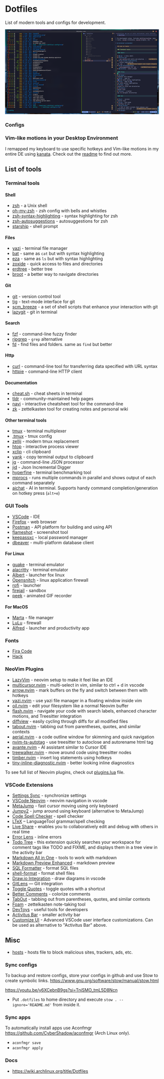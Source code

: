 # Dotfiles

List of modern tools and configs for development.

![terminal-screenshot](screenshot.png)

### Configs

### Vim-like motions in your Desktop Environment

I remapped my keyboard to use specific hotkeys and Vim-like motions in my entire DE
using [kanata](https://github.com/jtroo/kanata). Check out the [readme](./.config/kanata/README.md) to find out more.

## List of tools

### Terminal tools

#### Shell

- [zsh](https://www.zsh.org/) - a Unix shell
- [oh-my-zsh](https://github.com/robbyrussell/oh-my-zsh) - zsh config with bells and whistles
- [zsh-syntax-highlighting](https://github.com/zsh-users/zsh-syntax-highlighting) - syntax highlighting for zsh
- [zsh-autosuggestions](https://github.com/zsh-users/zsh-autosuggestions) - autosuggestions for zsh
- [starship](https://starship.rs/) - shell prompt

#### Files

- [yazi](https://github.com/sxyazi/yazi) - terminal file manager
- [bat](https://github.com/sharkdp/bat) - same as `cat` but with syntax highlighting
- [eza](https://github.com/eza-community/eza) - same as `ls` but with syntax highlighting
- [zoxide](https://github.com/ajeetdsouza/zoxide) - quick access to files and directories
- [erdtree](https://github.com/solidiquis/erdtree) - better tree
- [broot](https://github.com/Canop/broot) - a better way to navigate directories

#### Git

- [git](https://github.com/git/git) - version control tool
- [tig](https://github.com/jonas/tig) - text-mode interface for git
- [scm_breeze](https://github.com/scmbreeze/scm_breeze) - a set of shell scripts that enhance your interaction with git
- [lazygit](https://github.com/kdheepak/lazygit.nvim) - git in terminal

#### Search

- [fzf](https://github.com/junegunn/fzf) - command-line fuzzy finder
- [ripgrep](https://github.com/BurntSushi/ripgrep) - `grep` alternative
- [fd](https://github.com/sharkdp/fd) - find files and folders. same as `find` but better

#### Http

- [curl](https://github.com/curl/curl) - command-line tool for transferring data specified with URL syntax
- [httpie](https://github.com/httpie/httpie) - command-line HTTP client

#### Documentation

- [cheat.sh](https://github.com/chubin/cheat.sh) - cheat sheets in terminal
- [tldr](https://github.com/tldr-pages/tldr) - community-maintained help pages
- [navi](https://github.com/denisidoro/navi) - interactive cheatsheet tool for the command-line
- [zk](https://github.com/mickael-menu/zk) - zettelkasten tool for creating notes and personal wiki

#### Other terminal tools

- [tmux](https://github.com/tmux/tmux) - terminal multiplexer
- [.tmux](https://github.com/gpakosz/.tmux) - tmux config
- [zellij](https://github.com/zellij-org/zellij) - modern tmux replacement
- [htop](https://github.com/htop-dev/htop) - interactive process viewer
- [xclip](https://github.com/astrand/xclip) - cli clipboard
- [yank](https://github.com/mptre/yank) - copy terminal output to clipboard
- [jq](https://github.com/stedolan/jq) - command-line JSON processor
- [jid](https://github.com/simeji/jid) - Json Incremental Digger
- [hyperfine](https://github.com/sharkdp/hyperfine) - terminal benchmarking tool
- [mprocs](https://github.com/pvolok/mprocs) - runs multiple commands in parallel and shows output of each command separately
- [aichat](https://github.com/sigoden/aichat) - AI in terminal. Supports handy command completion/generation on hotkey press (`alt+e`)

### GUI Tools

- [VSCode](https://code.visualstudio.com/) - IDE
- [Firefox](https://www.mozilla.org/en-US/firefox) - web browser
- [Postman](https://www.postman.com) - API platform for building and using API
- [flameshot](https://github.com/flameshot-org/flameshot) - screenshot tool
- [keepassxc](https://github.com/keepassxreboot/keepassxc) - local password manager
- [dbeaver](https://github.com/dbeaver/dbeaver) - multi-platform database client

#### For Linux

- [guake](https://github.com/Guake/guake) - terminal emulator
- [alacritty](https://github.com/alacritty/alacritty) - terminal emulator
- [Albert](https://github.com/albertlauncher/albert) - launcher fox linux
- [Opensnitch](https://github.com/evilsocket/opensnitch) - linux application firewall
- [rofi](https://github.com/davatorium/rofi) - launcher
- [firejail](https://github.com/netblue30/firejail) - sandbox
- [peek](https://github.com/phw/peek) - animated GIF recorder

#### For MacOS

- [Marta](https://marta.sh/) - file manager
- [LuLu](https://github.com/objective-see/LuLu) - firewall
- [Alfred](https://www.alfredapp.com/) - launcher and productivity app

### Fonts

- [Fira Code](https://github.com/tonsky/FiraCode)
- [Hack](https://github.com/source-foundry/Hack)

### NeoVim Plugins

- [LazyVim](https://github.com/LazyVim/LazyVim) - neovim setup to make it feel like an IDE
- [multicursor.nvim](https://github.com/jake-stewart/multicursor.nvim) - multi-select in vim, similar to ctrl + d in vscode
- [arrow.nvim](https://github.com/otavioschwanck/arrow.nvim) - mark buffers on the fly and switch between them with hotkeys
- [yazi.nvim](https://github.com/mikavilpas/yazi.nvim) - use yazi file manager in a floating window inside vim
- [oil.nvim](https://github.com/stevearc/oil.nvim) - edit your filesystem like a normal Neovim buffer
- [flash.nvim](https://github.com/folke/flash.nvim) - navigate your code with search labels, enhanced character motions, and Treesitter integration
- [diffview](https://github.com/sindrets/diffview.nvim) - easily cycling through diffs for all modified files
- [tabout.nvim](https://github.com/abecodes/tabout.nvim) - tabbing out from parentheses, quotes, and similar contexts
- [aerial.nvim](https://github.com/stevearc/aerial.nvim) - a code outline window for skimming and quick navigation
- [nvim-ts-autotag](https://github.com/windwp/nvim-ts-autotag) - use treesitter to autoclose and autorename html tag
- [avante.nvim](https://github.com/yetone/avante.nvim) - AI assistant similar to Cursor IDE
- [treewalker.nvim](https://github.com/aaronik/treewalker.nvim) - move around code using treesitter nodes
- [timber.nvim](https://github.com/Goose97/timber.nvim) - insert log statements using hotkeys
- [tiny-inline-diagnostic.nvim](https://github.com/rachartier/tiny-inline-diagnostic.nvim) - better looking inline diagnostics

To see full list of Neovim plugins, check out [plugins.lua](./.config/nvim/lua/plugins/plugins.lua) file.

### VSCode Extensions

- [Settings Sync](https://marketplace.visualstudio.com/items?itemName=Shan.code-settings-sync) - synchronize settings
- [VSCode Neovim](https://marketplace.visualstudio.com/items?itemName=asvetliakov.vscode-neovim) - neovim navigation in vscode
- [MetaJump](https://marketplace.visualstudio.com/items?itemName=metaseed.MetaJump) - fast cursor moving using only keyboard
- [Jumpy2](https://marketplace.visualstudio.com/items?itemName=DavidLGoldberg.jumpy2) - jump around using keyboard (alternative to MetaJump)
- [Code Spell Checker](https://marketplace.visualstudio.com/items?itemName=streetsidesoftware.code-spell-checker) - spell checker
- [LTeX](https://marketplace.visualstudio.com/items?itemName=valentjn.vscode-ltex) – LanguageTool grammar/spell checking
- [Live Share](https://marketplace.visualstudio.com/items?itemName=MS-vsliveshare.vsliveshare) - enables you to collaboratively edit and debug with others in real time
- [Error Lens](https://marketplace.visualstudio.com/items?itemName=usernamehw.errorlens) - inline errors
- [Todo Tree](https://marketplace.visualstudio.com/items?itemName=Gruntfuggly.todo-tree) - this extension quickly searches your workspace for comment tags like TODO and FIXME, and displays them in a tree view in the activity bar
- [Markdown All in One](https://marketplace.visualstudio.com/items?itemName=yzhang.markdown-all-in-one) - tools to work with markdown
- [Markdown Preview Enhanced](https://marketplace.visualstudio.com/items?itemName=shd101wyy.markdown-preview-enhanced) - markdown preview
- [SQL Formatter](https://marketplace.visualstudio.com/items?itemName=adpyke.vscode-sql-formatter) - format SQL files
- [shell-format](https://marketplace.visualstudio.com/items?itemName=foxundermoon.shell-format) - format shell files
- [Draw.io Integration](https://marketplace.visualstudio.com/items?itemName=hediet.vscode-drawio) - draw diagrams in vscode
- [GitLens](https://marketplace.visualstudio.com/items?itemName=eamodio.gitlens) — Git integration
- [Toggle Quotes](https://marketplace.visualstudio.com/items?itemName=BriteSnow.vscode-toggle-quotes) - toggle quotes with a shortcut
- [Better Comments](https://marketplace.visualstudio.com/items?itemName=aaron-bond.better-comments) - colorize comments
- [TabOut](https://marketplace.visualstudio.com/items?itemName=albert.TabOut) - tabbing out from parentheses, quotes, and similar contexts
- [Foam](https://marketplace.visualstudio.com/items?itemName=foam.foam-vscode) - zettelkasten note-taking tool
- [DevToys](https://marketplace.visualstudio.com/items?itemName=kejun.devtoys) - useful tools for developers
- [Activitus Bar](https://marketplace.visualstudio.com/items?itemName=Gruntfuggly.activitusbar) - smaller activity bar
- [Customize UI](https://marketplace.visualstudio.com/items?itemName=iocave.customize-ui) - Advanced VSCode user interface customizations. Can be used as alternative to "Activitus Bar" above.

## Misc

- [hosts](https://github.com/StevenBlack/hosts) - hosts file to block malicious sites, trackers, ads, etc.

### Sync configs

To backup and restore configs, store your configs in github and use Stow to create symbolic links.
<https://www.gnu.org/software/stow/manual/stow.html>

<https://youtu.be/y6XCebnB9gs?si=TnjSMO_tmL5D8Ncn>

- Put `.dotfiles` to home directory and execute `stow . --ignore='README.md'` from inside it.

### Sync apps

To automatically install apps use Aconfmgr <https://github.com/CyberShadow/aconfmgr> (Arch Linux only).

- `aconfmgr save`
- `aconfmgr apply`

### Docs

- <https://wiki.archlinux.org/title/Dotfiles>
